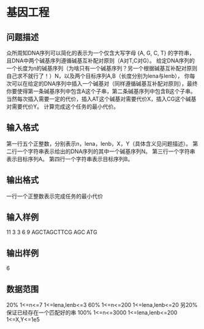 # 基因工程
## 问题描述
众所周知DNA序列可以简化的表示为一个仅含大写字母 {A, G, C, T} 的字符串，且DNA中两个碱基序列遵循碱基互补配对原则（A对T,C对G）。
给定DNA序列的一个长度为n的碱基序列（为啥只有一个碱基序列？另一个根据碱基互补配对原则自己求不就行了！）N，以及两个目标序列A,B（长度分别为lena与lenb），
你每次可以在给定的DNA序列中插入一个碱基对（同样遵循碱基互补配对原则），最终你要使得第一条碱基序列中包含A这个子串，第二条碱基序列中包含B这个子串。
当然每次插入需要一定的代价，插入AT这个碱基对需要代价X，插入CG这个碱基对需要代价Y。
计算完成这个任务的最小代价。

## 输入格式
第一行五个正整数，分别表示n，lena，lenb，X，Y（具体含义见问题描述）。
第二行一个字符串表示给出的DNA序列的其中一个碱基序列N。
第三行一个字符串表示目标序列A。
第四行一个字符串表示目标序列B。

## 输出格式
一行一个正整数表示完成任务的最小代价

## 输入样例
11 3 3 6 9
AGCTAGCTTCG
AGC
ATG

## 输出样例
6

## 数据范围
20%   1<=n<=7   1<=lena,lenb<=3
60%   1<=n<=200  1<=lena,lenb<=20
另20% 保证已经存在一个匹配好的串
100%  1<=n<=3000 1<=lena,lenb<=200 1<=X,Y<=1e5
